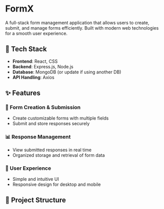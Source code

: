 # FormX
A full-stack form management application that allows users to create, submit, and manage forms efficiently. Built with modern web technologies for a smooth user experience.

## 🚀 Tech Stack
- **Frontend**: React, CSS  
- **Backend**: Express.js, Node.js  
- **Database**: MongoDB (or update if using another DB)  
- **API Handling**: Axios  

## ✨ Features
### 📝 Form Creation & Submission
- Create customizable forms with multiple fields  
- Submit and store responses securely  

### 📊 Response Management
- View submitted responses in real time  
- Organized storage and retrieval of form data  

### 👤 User Experience
- Simple and intuitive UI  
- Responsive design for desktop and mobile  

## 📂 Project Structure
